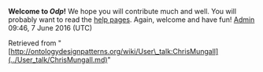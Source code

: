 __Welcome to _Odp_!__ We hope you will contribute much and well. 
You will probably want to read the [help pages](http://ontologydesignpatterns.org/wiki/Help:Contents "Help:Contents"). Again, welcome and have fun! [Admin](../User/ValentinaPresutti.md "User:ValentinaPresutti") 09:46, 7 June 2016 (UTC)





Retrieved from "[http://ontologydesignpatterns.org/wiki/User\_talk:ChrisMungall](../User_talk/ChrisMungall.md)"